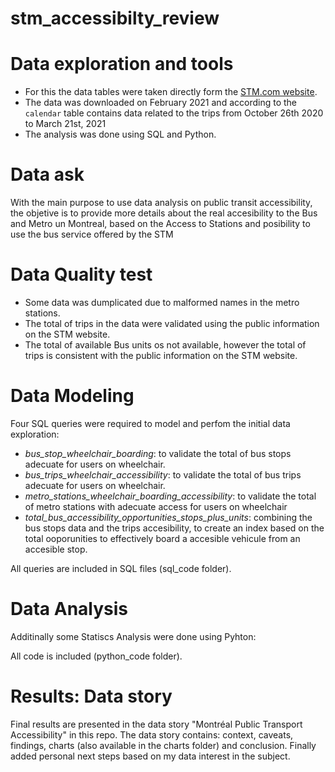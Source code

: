 # stm_accessibilty_review

# Data exploration and tools
- For this the data tables were taken directly form the [STM.com website](http://www.stm.info/en/about/developers). 
- The data was downloaded on February 2021 and according to the `calendar` table contains data related to the trips from October 26th 2020 to March 21st, 2021 
- The analysis was done using SQL and Python.

# Data ask
With the main purpose to use data analysis on public transit accessibility, the objetive is to provide more details about the real accesibility to the Bus and Metro un Montreal, based on the Access to Stations and posibility to use the bus service offered by the STM

# Data Quality test
- Some data was dumplicated due to malformed names in the metro stations.
- The total of trips in the data were validated using the public information on the STM website.
- The total of available Bus units os not available, however the total of trips is consistent with the public information on the STM website. 

# Data Modeling

Four SQL queries were required to model and perfom the initial data exploration:
- *bus_stop_wheelchair_boarding*: to validate the total of bus stops adecuate for users on wheelchair.
- *bus_trips_wheelchair_accessibility*: to validate the total of bus trips adecuate for users on wheelchair.
- *metro_stations_wheelchair_boarding_accessibility*: to validate the total of metro stations with adecuate access for users on wheelchair
- *total_bus_accessibility_opportunities_stops_plus_units*: combining the bus stops data and the trips accesibility, to create an index based on the total ooporunities to effectively board a accesible vehicule from an accesible stop.

All queries are included in SQL files (sql_code folder).

# Data Analysis

Additinally some Statiscs Analysis were done using Pyhton:

All code is included (python_code folder).

# Results: Data story
Final results are presented in the data story "Montréal Public Transport Accessibility" in this repo. 
The data story contains: context, caveats, findings, charts (also available in the charts folder) and conclusion. Finally added personal next steps based on my data interest in the subject.
